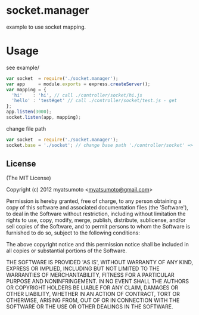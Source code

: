 # socket.manager
example to use socket mapping.

# Usage
see example/
```javascript
var socket  = require('./socket.manager');
var app     = module.exports = express.createServer();
var mapping = {
  'hi'    : 'hi', // call ./controller/socket/hi.js
  'hello' : 'test#get' // call ./controller/socket/test.js - get
};
app.listen(3000);
socket.listen(app, mapping);
```

change file path
```javascript
var socket  = require('./socket.manager');
socket.base = './socket'; // change base path './controller/socket' => './socket'
```

## License

(The MIT License)

Copyright (c) 2012 myatsumoto &lt;myatsumoto@gmail.com&gt;

Permission is hereby granted, free of charge, to any person obtaining
a copy of this software and associated documentation files (the
'Software'), to deal in the Software without restriction, including
without limitation the rights to use, copy, modify, merge, publish,
distribute, sublicense, and/or sell copies of the Software, and to
permit persons to whom the Software is furnished to do so, subject to
the following conditions:

The above copyright notice and this permission notice shall be
included in all copies or substantial portions of the Software.

THE SOFTWARE IS PROVIDED 'AS IS', WITHOUT WARRANTY OF ANY KIND,
EXPRESS OR IMPLIED, INCLUDING BUT NOT LIMITED TO THE WARRANTIES OF
MERCHANTABILITY, FITNESS FOR A PARTICULAR PURPOSE AND NONINFRINGEMENT.
IN NO EVENT SHALL THE AUTHORS OR COPYRIGHT HOLDERS BE LIABLE FOR ANY
CLAIM, DAMAGES OR OTHER LIABILITY, WHETHER IN AN ACTION OF CONTRACT,
TORT OR OTHERWISE, ARISING FROM, OUT OF OR IN CONNECTION WITH THE
SOFTWARE OR THE USE OR OTHER DEALINGS IN THE SOFTWARE.

